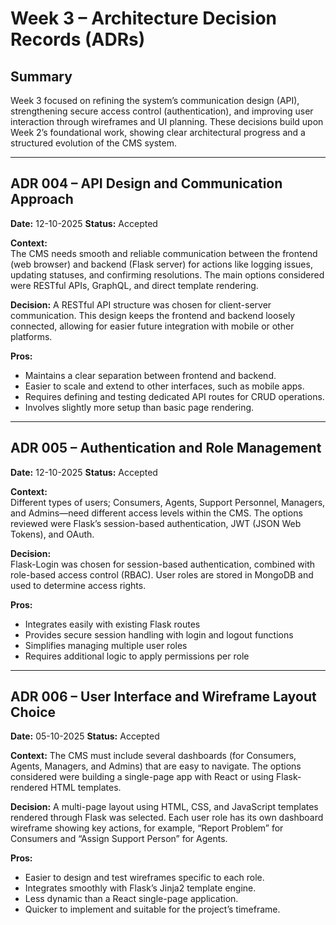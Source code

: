 # Week 3 – Architecture Decision Records (ADRs)
## Summary
Week 3 focused on refining the system’s communication design (API), strengthening secure access control (authentication), and improving user interaction through wireframes and UI planning. These decisions build upon Week 2’s foundational work, showing clear architectural progress and a structured evolution of the CMS system.

---
## ADR 004 – API Design and Communication Approach

**Date:** 12-10-2025
**Status:** Accepted

**Context:**  
The CMS needs smooth and reliable communication between the frontend (web browser) and backend (Flask server) for actions like logging issues, updating statuses, and confirming resolutions. The main options considered were RESTful APIs, GraphQL, and direct template rendering.

**Decision:**
A RESTful API structure was chosen for client-server communication. This design keeps the frontend and backend loosely connected, allowing for easier future integration with mobile or other platforms.

**Pros:**  
- Maintains a clear separation between frontend and backend.
- Easier to scale and extend to other interfaces, such as mobile apps.
- Requires defining and testing dedicated API routes for CRUD operations.
- Involves slightly more setup than basic page rendering.

---

## ADR 005 – Authentication and Role Management

**Date:** 12-10-2025
**Status:** Accepted

**Context:**  
Different types of users; Consumers, Agents, Support Personnel, Managers, and Admins—need different access levels within the CMS. The options reviewed were Flask’s session-based authentication, JWT (JSON Web Tokens), and OAuth.

**Decision:**  
Flask-Login was chosen for session-based authentication, combined with role-based access control (RBAC). User roles are stored in MongoDB and used to determine access rights.

**Pros:** 
- Integrates easily with existing Flask routes
- Provides secure session handling with login and logout functions
- Simplifies managing multiple user roles
- Requires additional logic to apply permissions per role

---

## ADR 006 – User Interface and Wireframe Layout Choice

**Date:** 05-10-2025
**Status:** Accepted

**Context:**
The CMS must include several dashboards (for Consumers, Agents, Managers, and Admins) that are easy to navigate. The options considered were building a single-page app with React or using Flask-rendered HTML templates.

**Decision:**
A multi-page layout using HTML, CSS, and JavaScript templates rendered through Flask was selected. Each user role has its own dashboard wireframe showing key actions, for example, “Report Problem” for Consumers and “Assign Support Person” for Agents.

**Pros:**
- Easier to design and test wireframes specific to each role.
- Integrates smoothly with Flask’s Jinja2 template engine.
- Less dynamic than a React single-page application.
- Quicker to implement and suitable for the project’s timeframe.
